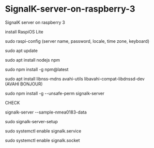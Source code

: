 # SignalK-server-on-raspberry-3
SignalK server on raspberry 3

install RaspiOS Lite

sudo raspi-config (server name, password, locale, time zone, keyboard)

sudo apt update

sudo apt install nodejs npm

sudo npm install -g npm@latest

sudo apt install libnss-mdns avahi-utils libavahi-compat-libdnssd-dev (AVAHI BONJOUR)

sudo npm install -g --unsafe-perm signalk-server

CHECK

signalk-server --sample-nmea0183-data

sudo signalk-server-setup

sudo systemctl enable signalk.service

sudo systemctl enable signalk.socket

